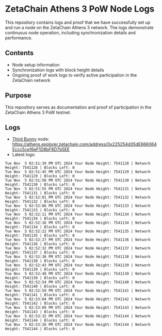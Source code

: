 # ZetaChain Athens 3 PoW Node Logs
This repository contains logs and proof that we have successfully set up and run a node on the ZetaChain Athens 3 network. The logs demonstrate continuous node operation, including synchronization details and performance.

## Contents
- Node setup information
- Synchronization logs with block height details
- Ongoing proof of work logs to verify active participation in the ZetaChain network

## Purpose
This repository serves as documentation and proof of participation in the ZetaChain Athens 3 PoW testnet.

## Logs

- [Third Bunny](https://thirdbunny.xyz/) node: https://athens.explorer.zetachain.com/address/0x225254d35dE666064Eccc5ce16eF1D8bF8D7b5EE
- Latest logs:
```
Tue Nov  5 02:51:39 PM UTC 2024 Your Node Height: 7541128 | Network Height: 7541128 | Blocks Left: 0
Tue Nov  5 02:51:45 PM UTC 2024 Your Node Height: 7541129 | Network Height: 7541129 | Blocks Left: 0
Tue Nov  5 02:51:50 PM UTC 2024 Your Node Height: 7541130 | Network Height: 7541130 | Blocks Left: 0
Tue Nov  5 02:51:55 PM UTC 2024 Your Node Height: 7541131 | Network Height: 7541131 | Blocks Left: 0
Tue Nov  5 02:52:01 PM UTC 2024 Your Node Height: 7541132 | Network Height: 7541132 | Blocks Left: 0
Tue Nov  5 02:52:06 PM UTC 2024 Your Node Height: 7541133 | Network Height: 7541133 | Blocks Left: 0
Tue Nov  5 02:52:11 PM UTC 2024 Your Node Height: 7541134 | Network Height: 7541134 | Blocks Left: 0
Tue Nov  5 02:52:16 PM UTC 2024 Your Node Height: 7541134 | Network Height: 7541134 | Blocks Left: 0
Tue Nov  5 02:52:22 PM UTC 2024 Your Node Height: 7541135 | Network Height: 7541135 | Blocks Left: 0
Tue Nov  5 02:52:27 PM UTC 2024 Your Node Height: 7541136 | Network Height: 7541136 | Blocks Left: 0
Tue Nov  5 02:52:32 PM UTC 2024 Your Node Height: 7541137 | Network Height: 7541137 | Blocks Left: 0
Tue Nov  5 02:52:38 PM UTC 2024 Your Node Height: 7541138 | Network Height: 7541138 | Blocks Left: 0
Tue Nov  5 02:52:43 PM UTC 2024 Your Node Height: 7541139 | Network Height: 7541139 | Blocks Left: 0
Tue Nov  5 02:52:48 PM UTC 2024 Your Node Height: 7541139 | Network Height: 7541139 | Blocks Left: 0
Tue Nov  5 02:52:54 PM UTC 2024 Your Node Height: 7541140 | Network Height: 7541140 | Blocks Left: 0
Tue Nov  5 02:52:59 PM UTC 2024 Your Node Height: 7541141 | Network Height: 7541141 | Blocks Left: 0
Tue Nov  5 02:53:04 PM UTC 2024 Your Node Height: 7541142 | Network Height: 7541142 | Blocks Left: 0
Tue Nov  5 02:53:09 PM UTC 2024 Your Node Height: 7541143 | Network Height: 7541143 | Blocks Left: 0
Tue Nov  5 02:53:15 PM UTC 2024 Your Node Height: 7541144 | Network Height: 7541144 | Blocks Left: 0
Tue Nov  5 02:53:20 PM UTC 2024 Your Node Height: 7541144 | Network Height: 7541144 | Blocks Left: 0
```
